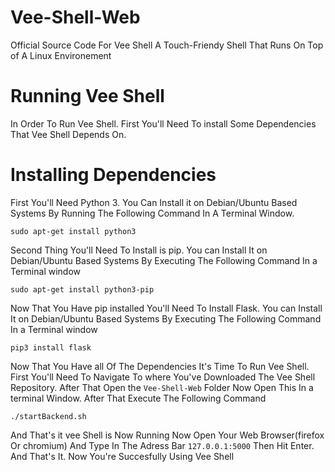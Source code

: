# Vee-Shell-Web
Official Source Code For Vee Shell
A Touch-Friendy Shell That Runs On Top of A Linux Environement
<h1>Running Vee Shell</h1>
In Order To Run Vee Shell. First You'll Need To install Some Dependencies That Vee Shell Depends On.
<h1>Installing Dependencies</h1>
First You'll Need Python 3. You Can Install it on Debian/Ubuntu Based Systems By Running The Following Command In A Terminal Window.

```
sudo apt-get install python3
```

Second Thing You'll Need To Install is pip. You can Install It on Debian/Ubuntu Based Systems By Executing The Following Command In a Terminal window
```
sudo apt-get install python3-pip
```
Now That You Have pip installed You'll Need To Install Flask. You can Install It on Debian/Ubuntu Based Systems By Executing The Following Command In a Terminal window

```
pip3 install flask
```
Now That You Have all Of The Dependencies It's Time To Run Vee Shell. First You'll Need To Navigate To where You've Downloaded The Vee Shell Repository. After That Open the ```Vee-Shell-Web``` Folder Now Open This In a terminal Window. After That Execute The Following Command
```
./startBackend.sh
```
And That's it vee Shell is Now Running Now Open Your Web Browser(firefox Or chromium) And Type In The Adress Bar ```127.0.0.1:5000``` Then Hit Enter. And That's It. Now You're Succesfully Using Vee Shell
